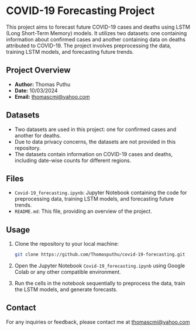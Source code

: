 
# COVID-19 Forecasting Project

This project aims to forecast future COVID-19 cases and deaths using LSTM (Long Short-Term Memory) models. It utilizes two datasets: one containing information about confirmed cases and another containing data on deaths attributed to COVID-19. The project involves preprocessing the data, training LSTM models, and forecasting future trends.

## Project Overview

- **Author:** Thomas Puthu
- **Date:** 10/03/2024
- **Email:** thomascmi@yahoo.com

## Datasets

- Two datasets are used in this project: one for confirmed cases and another for deaths.
- Due to data privacy concerns, the datasets are not provided in this repository.
- The datasets contain information on COVID-19 cases and deaths, including date-wise counts for different regions.

## Files

- `Covid-19_forecasting.ipynb`: Jupyter Notebook containing the code for preprocessing data, training LSTM models, and forecasting future trends.
- `README.md`: This file, providing an overview of the project.

## Usage

1. Clone the repository to your local machine:

    ```bash
    git clone https://github.com/Thomasputhu/covid-19-forecasting.git
    ```

2. Open the Jupyter Notebook `Covid-19_forecasting.ipynb` using Google Colab or any other compatible environment.
3. Run the cells in the notebook sequentially to preprocess the data, train the LSTM models, and generate forecasts.

## Contact

For any inquiries or feedback, please contact me at thomascmi@yahoo.com
